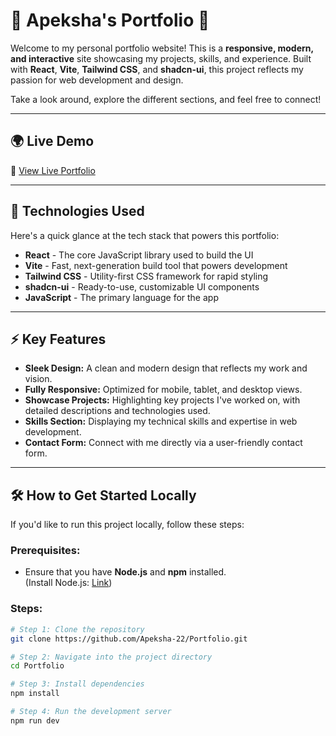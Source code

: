# 🚀 **Apeksha's Portfolio** 🌟

Welcome to my personal portfolio website! This is a **responsive, modern, and interactive** site showcasing my projects, skills, and experience. Built with **React**, **Vite**, **Tailwind CSS**, and **shadcn-ui**, this project reflects my passion for web development and design. 

Take a look around, explore the different sections, and feel free to connect!

---

## 🌍 **Live Demo**

🔗 [View Live Portfolio](https://apekshaportfolio.vercel.app/)

---

## 🔧 **Technologies Used**

Here's a quick glance at the tech stack that powers this portfolio:

- **React** - The core JavaScript library used to build the UI
- **Vite** - Fast, next-generation build tool that powers development
- **Tailwind CSS** - Utility-first CSS framework for rapid styling
- **shadcn-ui** - Ready-to-use, customizable UI components
- **JavaScript** - The primary language for the app

---

## ⚡ **Key Features**

- **Sleek Design:** A clean and modern design that reflects my work and vision.
- **Fully Responsive:** Optimized for mobile, tablet, and desktop views.
- **Showcase Projects:** Highlighting key projects I've worked on, with detailed descriptions and technologies used.
- **Skills Section:** Displaying my technical skills and expertise in web development.
- **Contact Form:** Connect with me directly via a user-friendly contact form.
  
---

## 🛠 **How to Get Started Locally**

If you'd like to run this project locally, follow these steps:

### Prerequisites:
- Ensure that you have **Node.js** and **npm** installed.  
  (Install Node.js: [Link](https://nodejs.org/))

### Steps:
```bash
# Step 1: Clone the repository
git clone https://github.com/Apeksha-22/Portfolio.git

# Step 2: Navigate into the project directory
cd Portfolio

# Step 3: Install dependencies
npm install

# Step 4: Run the development server
npm run dev
